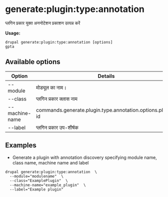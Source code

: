 # generate:plugin:type:annotation
प्लगिन प्रकार युक्त अननोटेशन प्रकाशन उत्पन्न करें

**Usage:**
```
drupal generate:plugin:type:annotation [options]
gpta
```

## Available options
Option | Details
-------|-------------
--module | मोड्यूल का नाम।
--class | प्लगिन प्रकार क्लास नाम
--machine-name | commands.generate.plugin.type.annotation.options.plugin-id
--label | प्लगिन प्रकार उप-शीर्षक

## Examples
* Generate a plugin with annotation discovery specifying module name, class name, machine name and label
```
drupal generate:plugin:type:annotation  \
  --module="modulename"  \
  --class="ExamplePlugin"  \
  --machine-name="example_plugin"  \
  --label="Example plugin"
```
